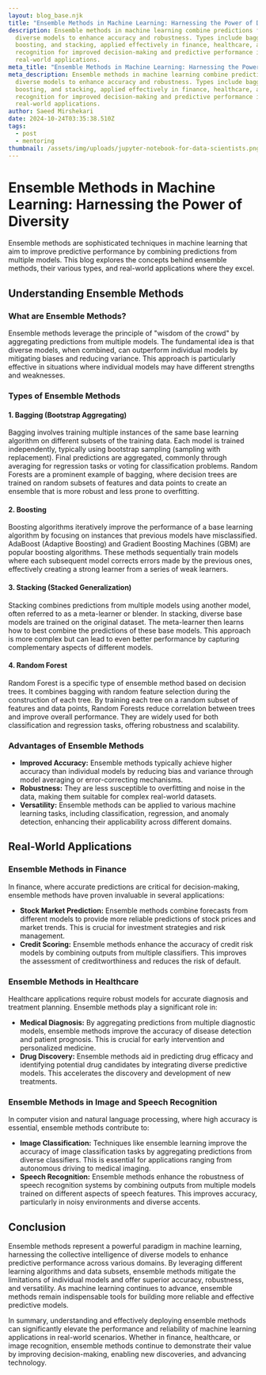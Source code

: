 ```yaml
---
layout: blog_base.njk
title: "Ensemble Methods in Machine Learning: Harnessing the Power of Diversity"
description: Ensemble methods in machine learning combine predictions from
  diverse models to enhance accuracy and robustness. Types include bagging,
  boosting, and stacking, applied effectively in finance, healthcare, and image
  recognition for improved decision-making and predictive performance in
  real-world applications.
meta_title: "Ensemble Methods in Machine Learning: Harnessing the Power of Diversity"
meta_description: Ensemble methods in machine learning combine predictions from
  diverse models to enhance accuracy and robustness. Types include bagging,
  boosting, and stacking, applied effectively in finance, healthcare, and image
  recognition for improved decision-making and predictive performance in
  real-world applications.
author: Saeed Mirshekari
date: 2024-10-24T03:35:38.510Z
tags:
  - post
  - mentoring
thumbnail: /assets/img/uploads/jupyter-notebook-for-data-scientists.png
---
```


# Ensemble Methods in Machine Learning: Harnessing the Power of Diversity

Ensemble methods are sophisticated techniques in machine learning that aim to improve predictive performance by combining predictions from multiple models. This blog explores the concepts behind ensemble methods, their various types, and real-world applications where they excel.

## Understanding Ensemble Methods

### What are Ensemble Methods?

Ensemble methods leverage the principle of "wisdom of the crowd" by aggregating predictions from multiple models. The fundamental idea is that diverse models, when combined, can outperform individual models by mitigating biases and reducing variance. This approach is particularly effective in situations where individual models may have different strengths and weaknesses.

### Types of Ensemble Methods

#### 1. Bagging (Bootstrap Aggregating)

Bagging involves training multiple instances of the same base learning algorithm on different subsets of the training data. Each model is trained independently, typically using bootstrap sampling (sampling with replacement). Final predictions are aggregated, commonly through averaging for regression tasks or voting for classification problems. Random Forests are a prominent example of bagging, where decision trees are trained on random subsets of features and data points to create an ensemble that is more robust and less prone to overfitting.

#### 2. Boosting

Boosting algorithms iteratively improve the performance of a base learning algorithm by focusing on instances that previous models have misclassified. AdaBoost (Adaptive Boosting) and Gradient Boosting Machines (GBM) are popular boosting algorithms. These methods sequentially train models where each subsequent model corrects errors made by the previous ones, effectively creating a strong learner from a series of weak learners.

#### 3. Stacking (Stacked Generalization)

Stacking combines predictions from multiple models using another model, often referred to as a meta-learner or blender. In stacking, diverse base models are trained on the original dataset. The meta-learner then learns how to best combine the predictions of these base models. This approach is more complex but can lead to even better performance by capturing complementary aspects of different models.

#### 4. Random Forest

Random Forest is a specific type of ensemble method based on decision trees. It combines bagging with random feature selection during the construction of each tree. By training each tree on a random subset of features and data points, Random Forests reduce correlation between trees and improve overall performance. They are widely used for both classification and regression tasks, offering robustness and scalability.

### Advantages of Ensemble Methods

- **Improved Accuracy:** Ensemble methods typically achieve higher accuracy than individual models by reducing bias and variance through model averaging or error-correcting mechanisms.
- **Robustness:** They are less susceptible to overfitting and noise in the data, making them suitable for complex real-world datasets.
- **Versatility:** Ensemble methods can be applied to various machine learning tasks, including classification, regression, and anomaly detection, enhancing their applicability across different domains.

## Real-World Applications

### Ensemble Methods in Finance

In finance, where accurate predictions are critical for decision-making, ensemble methods have proven invaluable in several applications:

- **Stock Market Prediction:** Ensemble methods combine forecasts from different models to provide more reliable predictions of stock prices and market trends. This is crucial for investment strategies and risk management.
- **Credit Scoring:** Ensemble methods enhance the accuracy of credit risk models by combining outputs from multiple classifiers. This improves the assessment of creditworthiness and reduces the risk of default.

### Ensemble Methods in Healthcare

Healthcare applications require robust models for accurate diagnosis and treatment planning. Ensemble methods play a significant role in:

- **Medical Diagnosis:** By aggregating predictions from multiple diagnostic models, ensemble methods improve the accuracy of disease detection and patient prognosis. This is crucial for early intervention and personalized medicine.
- **Drug Discovery:** Ensemble methods aid in predicting drug efficacy and identifying potential drug candidates by integrating diverse predictive models. This accelerates the discovery and development of new treatments.

### Ensemble Methods in Image and Speech Recognition

In computer vision and natural language processing, where high accuracy is essential, ensemble methods contribute to:

- **Image Classification:** Techniques like ensemble learning improve the accuracy of image classification tasks by aggregating predictions from diverse classifiers. This is essential for applications ranging from autonomous driving to medical imaging.
- **Speech Recognition:** Ensemble methods enhance the robustness of speech recognition systems by combining outputs from multiple models trained on different aspects of speech features. This improves accuracy, particularly in noisy environments and diverse accents.

## Conclusion

Ensemble methods represent a powerful paradigm in machine learning, harnessing the collective intelligence of diverse models to enhance predictive performance across various domains. By leveraging different learning algorithms and data subsets, ensemble methods mitigate the limitations of individual models and offer superior accuracy, robustness, and versatility. As machine learning continues to advance, ensemble methods remain indispensable tools for building more reliable and effective predictive models.

In summary, understanding and effectively deploying ensemble methods can significantly elevate the performance and reliability of machine learning applications in real-world scenarios. Whether in finance, healthcare, or image recognition, ensemble methods continue to demonstrate their value by improving decision-making, enabling new discoveries, and advancing technology.
